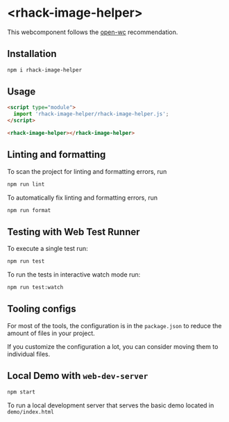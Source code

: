 # \<rhack-image-helper>

This webcomponent follows the [open-wc](https://github.com/open-wc/open-wc) recommendation.

## Installation

```bash
npm i rhack-image-helper
```

## Usage

```html
<script type="module">
  import 'rhack-image-helper/rhack-image-helper.js';
</script>

<rhack-image-helper></rhack-image-helper>
```

## Linting and formatting

To scan the project for linting and formatting errors, run

```bash
npm run lint
```

To automatically fix linting and formatting errors, run

```bash
npm run format
```

## Testing with Web Test Runner

To execute a single test run:

```bash
npm run test
```

To run the tests in interactive watch mode run:

```bash
npm run test:watch
```


## Tooling configs

For most of the tools, the configuration is in the `package.json` to reduce the amount of files in your project.

If you customize the configuration a lot, you can consider moving them to individual files.

## Local Demo with `web-dev-server`

```bash
npm start
```

To run a local development server that serves the basic demo located in `demo/index.html`
